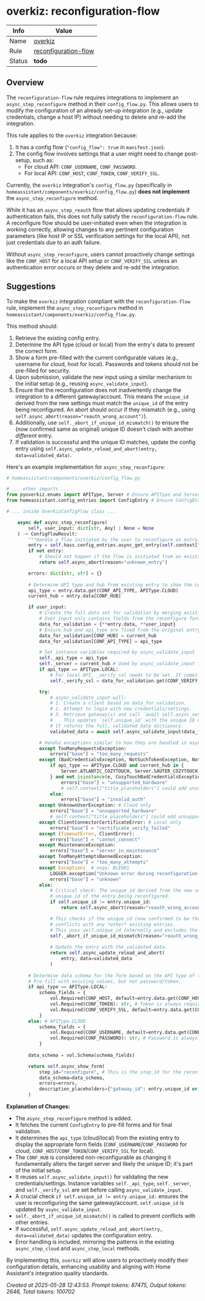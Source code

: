 # overkiz: reconfiguration-flow

| Info   | Value                                                                    |
|--------|--------------------------------------------------------------------------|
| Name   | [overkiz](https://www.home-assistant.io/integrations/overkiz/) |
| Rule   | [reconfiguration-flow](https://developers.home-assistant.io/docs/core/integration-quality-scale/rules/reconfiguration-flow)                                                     |
| Status | **todo**                                                                 |

## Overview

The `reconfiguration-flow` rule requires integrations to implement an `async_step_reconfigure` method in their `config_flow.py`. This allows users to modify the configuration of an already set-up integration (e.g., update credentials, change a host IP) without needing to delete and re-add the integration.

This rule applies to the `overkiz` integration because:
1.  It has a config flow (`"config_flow": true` in `manifest.json`).
2.  The config flow involves settings that a user might need to change post-setup, such as:
    *   For cloud API: `CONF_USERNAME`, `CONF_PASSWORD`.
    *   For local API: `CONF_HOST`, `CONF_TOKEN`, `CONF_VERIFY_SSL`.

Currently, the `overkiz` integration's `config_flow.py` (specifically in `homeassistant/components/overkiz/config_flow.py`) **does not implement** the `async_step_reconfigure` method.

While it has an `async_step_reauth` flow that allows updating credentials if authentication fails, this does not fully satisfy the `reconfiguration-flow` rule. A reconfigure flow should be user-initiated even when the integration is working correctly, allowing changes to any pertinent configuration parameters (like host IP or SSL verification settings for the local API), not just credentials due to an auth failure.

Without `async_step_reconfigure`, users cannot proactively change settings like the `CONF_HOST` for a local API setup or `CONF_VERIFY_SSL` unless an authentication error occurs or they delete and re-add the integration.

## Suggestions

To make the `overkiz` integration compliant with the `reconfiguration-flow` rule, implement the `async_step_reconfigure` method in `homeassistant/components/overkiz/config_flow.py`.

This method should:
1.  Retrieve the existing config entry.
2.  Determine the API type (cloud or local) from the entry's data to present the correct form.
3.  Show a form pre-filled with the current configurable values (e.g., username for cloud, host for local). Passwords and tokens should not be pre-filled for security.
4.  Upon submission, validate the new input using a similar mechanism to the initial setup (e.g., reusing `async_validate_input`).
5.  Ensure that the reconfiguration does not inadvertently change the integration to a different gateway/account. This means the `unique_id` derived from the new settings must match the `unique_id` of the entry being reconfigured. An abort should occur if they mismatch (e.g., using `self.async_abort(reason="reauth_wrong_account")`).
6.  Additionally, use `self._abort_if_unique_id_mismatch()` to ensure the (now confirmed same as original) unique ID doesn't clash with another *different* entry.
7.  If validation is successful and the unique ID matches, update the config entry using `self.async_update_reload_and_abort(entry, data=validated_data)`.

Here's an example implementation for `async_step_reconfigure`:

```python
# homeassistant/components/overkiz/config_flow.py

# ... other imports ...
from pyoverkiz.enums import APIType, Server # Ensure APIType and Server are imported
from homeassistant.config_entries import ConfigEntry # Ensure ConfigEntry is imported

# ... inside OverkizConfigFlow class ...

    async def async_step_reconfigure(
        self, user_input: dict[str, Any] | None = None
    ) -> ConfigFlowResult:
        """Handle a flow initiated by the user to reconfigure an entry."""
        entry = self.hass.config_entries.async_get_entry(self.context["entry_id"])
        if not entry:
            # Should not happen if the flow is initiated from an existing entry
            return self.async_abort(reason="unknown_entry")

        errors: dict[str, str] = {}
        
        # Determine API type and hub from existing entry to show the correct form and for validation
        api_type = entry.data.get(CONF_API_TYPE, APIType.CLOUD)
        current_hub = entry.data[CONF_HUB]

        if user_input:
            # Create the full data set for validation by merging existing data with user's new input.
            # User input only contains fields from the reconfigure form.
            data_for_validation = {**entry.data, **user_input}
            # Ensure hub and api_type are fixed from the original entry for validation logic.
            data_for_validation[CONF_HUB] = current_hub
            data_for_validation[CONF_API_TYPE] = api_type

            # Set instance variables required by async_validate_input
            self._api_type = api_type
            self._server = current_hub # Used by async_validate_input for cloud API client
            if api_type == APIType.LOCAL:
                # For local API, _verify_ssl needs to be set. It comes from user_input or defaults from entry.
                self._verify_ssl = data_for_validation.get(CONF_VERIFY_SSL, entry.data.get(CONF_VERIFY_SSL, True))

            try:
                # async_validate_input will:
                # 1. Create a client based on data_for_validation.
                # 2. Attempt to login with new credentials/settings.
                # 3. Retrieve gateway(s) and call `await self.async_set_unique_id(gateway.id, raise_on_progress=False)`.
                #    This updates `self.unique_id` with the unique ID derived from the new settings.
                # It returns the full, validated data dictionary.
                validated_data = await self.async_validate_input(data_for_validation)

            # Handle exceptions similar to how they are handled in async_step_cloud / async_step_local
            except TooManyRequestsException:
                errors["base"] = "too_many_requests"
            except (BadCredentialsException, NotSuchTokenException, NotAuthenticatedException) as e:
                if api_type == APIType.CLOUD and current_hub in {
                    Server.ATLANTIC_COZYTOUCH, Server.SAUTER_COZYTOUCH, Server.THERMOR_COZYTOUCH
                } and not isinstance(e, CozyTouchBadCredentialsException):
                    errors["base"] = "unsupported_hardware"
                    # self.context["title_placeholders"] could add unsupported_device if needed for form
                else:
                    errors["base"] = "invalid_auth"
            except UnknownUserException: # Cloud only
                errors["base"] = "unsupported_hardware"
                # self.context["title_placeholders"] could add unsupported_device
            except ClientConnectorCertificateError: # Local only
                errors["base"] = "certificate_verify_failed"
            except (TimeoutError, ClientError):
                errors["base"] = "cannot_connect"
            except MaintenanceException:
                errors["base"] = "server_in_maintenance"
            except TooManyAttemptsBannedException:
                errors["base"] = "too_many_attempts"
            except Exception:  # noqa: BLE001
                LOGGER.exception("Unknown error during reconfiguration validation")
                errors["base"] = "unknown"
            else:
                # Critical check: The unique_id derived from the new settings must match the
                # unique_id of the entry being reconfigured.
                if self.unique_id != entry.unique_id:
                    return self.async_abort(reason="reauth_wrong_account")

                # This checks if the unique_id (now confirmed to be the same as original)
                # conflicts with any *other* existing entries.
                # This uses self.unique_id internally and excludes the current entry by context.
                self._abort_if_unique_id_mismatch(reason="reauth_wrong_account")
                
                # Update the entry with the validated data.
                return self.async_update_reload_and_abort(
                    entry, data=validated_data
                )
        
        # Determine data schema for the form based on the API type of the existing entry.
        # Pre-fill with existing values, but not password/token.
        if api_type == APIType.LOCAL:
            schema_fields = {
                vol.Required(CONF_HOST, default=entry.data.get(CONF_HOST)): str,
                vol.Required(CONF_TOKEN): str, # Token is always required, not pre-filled
                vol.Required(CONF_VERIFY_SSL, default=entry.data.get(CONF_VERIFY_SSL, True)): bool,
            }
        else: # APIType.CLOUD
            schema_fields = {
                vol.Required(CONF_USERNAME, default=entry.data.get(CONF_USERNAME)): str,
                vol.Required(CONF_PASSWORD): str, # Password is always required, not pre-filled
            }
        
        data_schema = vol.Schema(schema_fields)

        return self.async_show_form(
            step_id="reconfigure", # This is the step_id for the reconfigure form submission
            data_schema=data_schema,
            errors=errors,
            description_placeholders={"gateway_id": entry.unique_id or ""} # Show current gateway ID
        )

```

**Explanation of Changes:**
*   The `async_step_reconfigure` method is added.
*   It fetches the current `ConfigEntry` to pre-fill forms and for final validation.
*   It determines the `api_type` (cloud/local) from the existing entry to display the appropriate form fields (`CONF_USERNAME`/`CONF_PASSWORD` for cloud, `CONF_HOST`/`CONF_TOKEN`/`CONF_VERIFY_SSL` for local).
*   The `CONF_HUB` is considered non-reconfigurable as changing it fundamentally alters the target server and likely the unique ID; it's part of the initial setup.
*   It reuses `self.async_validate_input()` for validating the new credentials/settings. Instance variables `self._api_type`, `self._server`, and `self._verify_ssl` are set before calling `async_validate_input`.
*   A crucial check `if self.unique_id != entry.unique_id:` ensures the user is reconfiguring the same gateway/account. `self.unique_id` is updated by `async_validate_input`.
*   `self._abort_if_unique_id_mismatch()` is called to prevent conflicts with other entries.
*   If successful, `self.async_update_reload_and_abort(entry, data=validated_data)` updates the configuration entry.
*   Error handling is included, mirroring the patterns in the existing `async_step_cloud` and `async_step_local` methods.

By implementing this, `overkiz` will allow users to proactively modify their configuration details, enhancing usability and aligning with Home Assistant's integration quality standards.

_Created at 2025-05-28 12:43:53. Prompt tokens: 87475, Output tokens: 2646, Total tokens: 100702_
